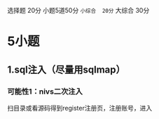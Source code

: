 选择题  20分
小题5道50分
`小综合  20分`
大综合  30分

# 5小题
## 1.sql注入（尽量用sqlmap）
### 可能性1：nivs二次注入
扫目录或看源码得到register注册页，注册账号，进入
